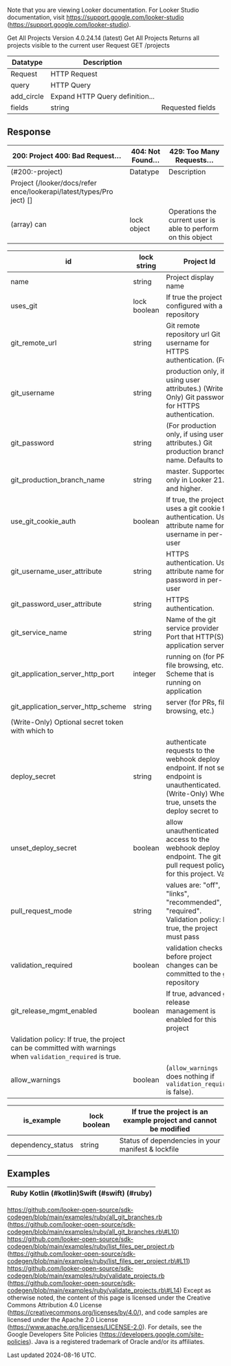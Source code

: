 Note that you are viewing Looker documentation. For Looker Studio documentation, visit https://support.google.com/looker-studio (https://support.google.com/looker-studio).

Get All Projects Version 4.0.24.14 (latest)
Get All Projects Returns all projects visible to the current user Request GET /projects

| Datatype   | Description                     |                  |
|------------|---------------------------------|------------------|
| Request    | HTTP Request                    |                  |
| query      | HTTP Query                      |                  |
| add_circle | Expand HTTP Query definition... |                  |
| fields     | string                          | Requested fields |

## Response

| 200: Project 400: Bad Request…   | 404: Not Found…   | 429: Too Many Requests…                                       |
|----------------------------------|-------------------|---------------------------------------------------------------|
| (#200:-project)                  | Datatype          | Description                                                   |
| Project  (/looker/docs/refer ence/lookerapi/latest/types/Pro ject) []                                  |                   |                                                               |
| (array) can                      | lock object       | Operations the current user is able to perform on this object |

| id                                                                                                         | lock string   | Project Id                                                                                                                                         |
|------------------------------------------------------------------------------------------------------------|---------------|----------------------------------------------------------------------------------------------------------------------------------------------------|
| name                                                                                                       | string        | Project display name                                                                                                                               |
| uses_git                                                                                                   | lock boolean  | If true the project is configured with a git repository                                                                                            |
| git_remote_url                                                                                             | string        | Git remote repository url Git username for HTTPS authentication. (For                                                                              |
| git_username                                                                                               | string        | production only, if using user attributes.) (Write-Only) Git password for HTTPS authentication.                                                    |
| git_password                                                                                               | string        | (For production only, if using user attributes.) Git production branch name. Defaults to                                                           |
| git_production_branch_name                                                                                 | string        | master. Supported only in Looker 21.0 and higher.                                                                                                  |
| use_git_cookie_auth                                                                                        | boolean       | If true, the project uses a git cookie for authentication. User attribute name for username in per-user                                            |
| git_username_user_attribute                                                                                | string        | HTTPS authentication. User attribute name for password in per-user                                                                                 |
| git_password_user_attribute                                                                                | string        | HTTPS authentication.                                                                                                                              |
| git_service_name                                                                                           | string        | Name of the git service provider Port that HTTP(S) application server is                                                                           |
| git_application_server_http_port                                                                           | integer       | running on (for PRs, file browsing, etc.) Scheme that is running on application                                                                    |
| git_application_server_http_scheme                                                                         | string        | server (for PRs, file browsing, etc.)                                                                                                              |
| (Write-Only) Optional secret token with which to                                                           |               |                                                                                                                                                    |
| deploy_secret                                                                                              | string        | authenticate requests to the webhook deploy endpoint. If not set, endpoint is unauthenticated. (Write-Only) When true, unsets the deploy secret to |
| unset_deploy_secret                                                                                        | boolean       | allow unauthenticated access to the webhook deploy endpoint. The git pull request policy for this project. Valid                                   |
| pull_request_mode                                                                                          | string        | values are: "off", "links", "recommended", "required". Validation policy: If true, the project must pass                                           |
| validation_required                                                                                        | boolean       | validation checks before project changes can be committed to the git repository                                                                    |
| git_release_mgmt_enabled                                                                                   | boolean       | If true, advanced git release management is enabled for this project                                                                               |
| Validation policy: If true, the project can be committed with warnings when `validation_required` is true. |               |                                                                                                                                                    |
| allow_warnings                                                                                             | boolean       | (`allow_warnings` does nothing if `validation_required` is false).                                                                                 |

| is_example        | lock boolean   | If true the project is an example project and cannot be modified   |
|-------------------|----------------|--------------------------------------------------------------------|
| dependency_status | string         | Status of dependencies in your manifest & lockfile                 |

## Examples

| Ruby Kotlin (#kotlin)Swift (#swift) (#ruby)   |
|-----------------------------------------------|

https://github.com/looker-open-source/sdk-codegen/blob/main/examples/ruby/all_git_branches.rb
 (https://github.com/looker-open-source/sdk-codegen/blob/main/examples/ruby/all_git_branches.rb\#L10) https://github.com/looker-open-source/sdk-codegen/blob/main/examples/ruby/list_files_per_project.rb (https://github.com/looker-open-source/sdk-codegen/blob/main/examples/ruby/list_files_per_project.rb\#L11)
https://github.com/looker-open-source/sdk-codegen/blob/main/examples/ruby/validate_projects.rb
 (https://github.com/looker-open-source/sdk-codegen/blob/main/examples/ruby/validate_projects.rb\#L14)
Except as otherwise noted, the content of this page is licensed under the Creative Commons Attribution 4.0 License
 (https://creativecommons.org/licenses/by/4.0/), and code samples are licensed under the Apache 2.0 License
 (https://www.apache.org/licenses/LICENSE-2.0). For details, see the Google Developers Site Policies
 (https://developers.google.com/site-policies). Java is a registered trademark of Oracle and/or its affiliates.

Last updated 2024-08-16 UTC.
